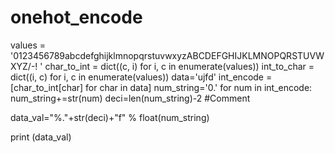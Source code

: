 # onehot_encode


values = '0123456789abcdefghijklmnopqrstuvwxyzABCDEFGHIJKLMNOPQRSTUVWXYZ/-! '
char_to_int = dict((c, i) for i, c in enumerate(values))
int_to_char = dict((i, c) for i, c in enumerate(values))
data='ujfd'
int_encode = [char_to_int[char] for char in data]
num_string='0.'
for num in int_encode:
    num_string+=str(num)
deci=len(num_string)-2
#Comment

data_val="%."+str(deci)+"f" % float(num_string)

print (data_val)
